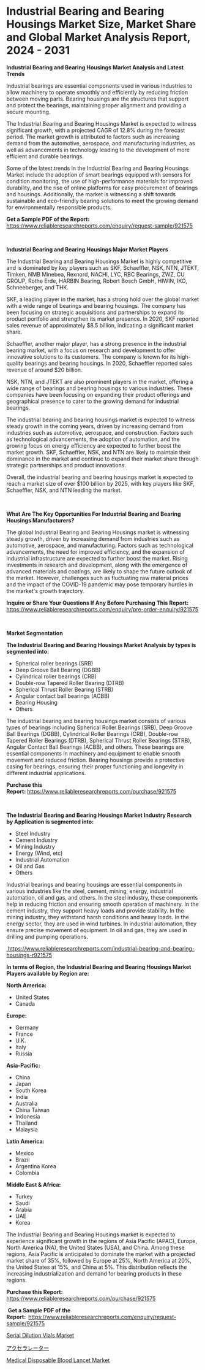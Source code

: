 <p><h1>Industrial Bearing and Bearing Housings Market Size, Market Share and Global Market Analysis Report, 2024 - 2031</h1></p><p><strong>Industrial Bearing and Bearing Housings Market Analysis and Latest Trends</strong></p>
<p><p>Industrial bearings are essential components used in various industries to allow machinery to operate smoothly and efficiently by reducing friction between moving parts. Bearing housings are the structures that support and protect the bearings, maintaining proper alignment and providing a secure mounting.</p><p>The Industrial Bearing and Bearing Housings Market is expected to witness significant growth, with a projected CAGR of 12.8% during the forecast period. The market growth is attributed to factors such as increasing demand from the automotive, aerospace, and manufacturing industries, as well as advancements in technology leading to the development of more efficient and durable bearings.</p><p>Some of the latest trends in the Industrial Bearing and Bearing Housings Market include the adoption of smart bearings equipped with sensors for condition monitoring, the use of high-performance materials for improved durability, and the rise of online platforms for easy procurement of bearings and housings. Additionally, the market is witnessing a shift towards sustainable and eco-friendly bearing solutions to meet the growing demand for environmentally responsible products.</p></p>
<p><strong>Get a Sample PDF of the Report:&nbsp;</strong> <a href="https://www.reliableresearchreports.com/enquiry/request-sample/921575">https://www.reliableresearchreports.com/enquiry/request-sample/921575</a></p>
<p>&nbsp;</p>
<p><strong>Industrial Bearing and Bearing Housings Major Market Players</strong></p>
<p><p>The Industrial Bearing and Bearing Housings Market is highly competitive and is dominated by key players such as SKF, Schaeffler, NSK, NTN, JTEKT, Timken, NMB Minebea, Rexnord, NACHI, LYC, RBC Bearings, ZWZ, CU GROUP, Rothe Erde, HARBIN Bearing, Robert Bosch GmbH, HIWIN, IKO, Schneeberger, and THK.</p><p>SKF, a leading player in the market, has a strong hold over the global market with a wide range of bearings and bearing housings. The company has been focusing on strategic acquisitions and partnerships to expand its product portfolio and strengthen its market presence. In 2020, SKF reported sales revenue of approximately $8.5 billion, indicating a significant market share.</p><p>Schaeffler, another major player, has a strong presence in the industrial bearing market, with a focus on research and development to offer innovative solutions to its customers. The company is known for its high-quality bearings and bearing housings. In 2020, Schaeffler reported sales revenue of around $20 billion.</p><p>NSK, NTN, and JTEKT are also prominent players in the market, offering a wide range of bearings and bearing housings to various industries. These companies have been focusing on expanding their product offerings and geographical presence to cater to the growing demand for industrial bearings.</p><p>The industrial bearing and bearing housings market is expected to witness steady growth in the coming years, driven by increasing demand from industries such as automotive, aerospace, and construction. Factors such as technological advancements, the adoption of automation, and the growing focus on energy efficiency are expected to further boost the market growth. SKF, Schaeffler, NSK, and NTN are likely to maintain their dominance in the market and continue to expand their market share through strategic partnerships and product innovations.</p><p>Overall, the industrial bearing and bearing housings market is expected to reach a market size of over $100 billion by 2025, with key players like SKF, Schaeffler, NSK, and NTN leading the market.</p></p>
<p>&nbsp;</p>
<p><strong>What Are The Key Opportunities For Industrial Bearing and Bearing Housings Manufacturers?</strong></p>
<p><p>The global Industrial Bearing and Bearing Housings market is witnessing steady growth, driven by increasing demand from industries such as automotive, aerospace, and manufacturing. Factors such as technological advancements, the need for improved efficiency, and the expansion of industrial infrastructure are expected to further boost the market. Rising investments in research and development, along with the emergence of advanced materials and coatings, are likely to shape the future outlook of the market. However, challenges such as fluctuating raw material prices and the impact of the COVID-19 pandemic may pose temporary hurdles in the market's growth trajectory.</p></p>
<p><strong>Inquire or Share Your Questions If Any Before Purchasing This Report:</strong> <a href="https://www.reliableresearchreports.com/enquiry/pre-order-enquiry/921575">https://www.reliableresearchreports.com/enquiry/pre-order-enquiry/921575</a></p>
<p>&nbsp;</p>
<p><strong>Market Segmentation</strong></p>
<p><strong>The Industrial Bearing and Bearing Housings Market Analysis by types is segmented into:</strong></p>
<p><ul><li>Spherical roller bearings (SRB)</li><li>Deep Groove Ball Bearing (DGBB)</li><li>Cylindrical roller bearings (CRB)</li><li>Double-row Tapered Roller Bearing (DTRB)</li><li>Spherical Thrust Roller Bearing (STRB)</li><li>Angular contact ball bearings (ACBB)</li><li>Bearing Housing</li><li>Others</li></ul></p>
<p><p>The industrial bearing and bearing housings market consists of various types of bearings including Spherical Roller Bearings (SRB), Deep Groove Ball Bearings (DGBB), Cylindrical Roller Bearings (CRB), Double-row Tapered Roller Bearings (DTRB), Spherical Thrust Roller Bearings (STRB), Angular Contact Ball Bearings (ACBB), and others. These bearings are essential components in machinery and equipment to enable smooth movement and reduced friction. Bearing housings provide a protective casing for bearings, ensuring their proper functioning and longevity in different industrial applications.</p></p>
<p><strong>Purchase this Report:&nbsp;</strong><a href="https://www.reliableresearchreports.com/purchase/921575">https://www.reliableresearchreports.com/purchase/921575</a></p>
<p>&nbsp;</p>
<p><strong>The Industrial Bearing and Bearing Housings Market Industry Research by Application is segmented into:</strong></p>
<p><ul><li>Steel Industry</li><li>Cement Industry</li><li>Mining Industry</li><li>Energy (Wind, etc)</li><li>Industrial Automation</li><li>Oil and Gas</li><li>Others</li></ul></p>
<p><p>Industrial bearings and bearing housings are essential components in various industries like the steel, cement, mining, energy, industrial automation, oil and gas, and others. In the steel industry, these components help in reducing friction and ensuring smooth operation of machinery. In the cement industry, they support heavy loads and provide stability. In the mining industry, they withstand harsh conditions and heavy loads. In the energy sector, they are used in wind turbines. In industrial automation, they ensure precise movement of equipment. In oil and gas, they are used in drilling and pumping operations.</p></p>
<p><a href="https://www.reliableresearchreports.com/industrial-bearing-and-bearing-housings-r921575">&nbsp;https://www.reliableresearchreports.com/industrial-bearing-and-bearing-housings-r921575</a></p>
<p><strong>In terms of Region, the Industrial Bearing and Bearing Housings Market Players available by Region are:</strong></p>
<p>
    <p> <strong> North America: </strong>
        <ul>
            <li>United States</li>
            <li>Canada</li>
        </ul>
        </p> 
    <p> <strong> Europe: </strong>
        <ul>
            <li>Germany</li>
            <li>France</li>
            <li>U.K.</li>
            <li>Italy</li>
            <li>Russia</li>
        </ul>
        </p> 
    <p> <strong> Asia-Pacific: </strong>
        <ul>
            <li>China</li>
            <li>Japan</li>
            <li>South Korea</li>
            <li>India</li>
            <li>Australia</li>
            <li>China Taiwan</li>
            <li>Indonesia</li>
            <li>Thailand</li>
            <li>Malaysia</li>
        </ul>
        </p> 
    <p> <strong> Latin America: </strong>
        <ul>
            <li>Mexico</li>
            <li>Brazil</li>
            <li>Argentina Korea</li>
            <li>Colombia</li>
        </ul>
        </p> 
    <p> <strong> Middle East & Africa: </strong>
        <ul>
            <li>Turkey</li>
            <li>Saudi</li>
            <li>Arabia</li>
            <li>UAE</li>
            <li>Korea</li>
        </ul>
    </p>
    </p>
<p><p>The Industrial Bearing and Bearing Housings market is expected to experience significant growth in the regions of Asia Pacific (APAC), Europe, North America (NA), the United States (USA), and China. Among these regions, Asia Pacific is anticipated to dominate the market with a projected market share of 35%, followed by Europe at 25%, North America at 20%, the United States at 15%, and China at 5%. This distribution reflects the increasing industrialization and demand for bearing products in these regions.</p></p>
<p><strong>Purchase this Report: </strong><a href="https://www.reliableresearchreports.com/purchase/921575">https://www.reliableresearchreports.com/purchase/921575</a></p>
<p>&nbsp;<strong>Get a Sample PDF of the Report:&nbsp;&nbsp;</strong><a href="https://www.reliableresearchreports.com/enquiry/request-sample/921575">https://www.reliableresearchreports.com/enquiry/request-sample/921575</a></p>
<p><strong></strong></p>
<p><p><a href="https://github.com/AndreanneHane2023/Market-Research-Report-List-1/blob/main/serial-dilution-vials-market.md">Serial Dilution Vials Market</a></p><p><a href="https://github.com/KenyonJohns/Market-Research-Report-List-1/blob/main/7281085175181.md">アクセラレーター</a></p><p><a href="https://github.com/RyleeBauch2023/Market-Research-Report-List-2/blob/main/medical-disposable-blood-lancet-market.md">Medical Disposable Blood Lancet Market</a></p></p>